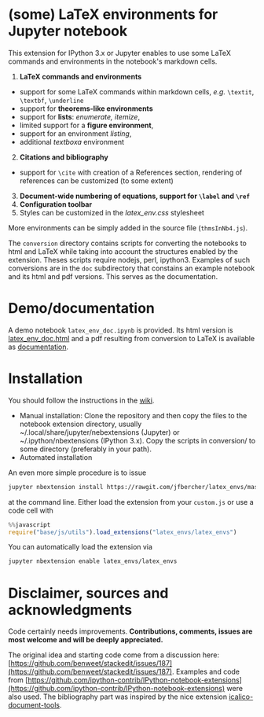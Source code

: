 (some) LaTeX environments for Jupyter notebook
==============================================

This extension for IPython 3.x or Jupyter enables to use some LaTeX commands and environments in the notebook's markdown cells. 

1. **LaTeX commands and environments**
 - support for some LaTeX commands within markdown cells, *e.g.* `\textit`, `\textbf`, `\underline`
 -  support for **theorems-like environments**
 -  support for **lists**: *enumerate, itemize*,  
 -  limited support for a **figure environment**,
 -  support for an environment *listing*,
 -  additional *textboxa* environment
2. **Citations and bibliography**
 -  support for `\cite` with creation of a References section, rendering of references can be customized (to some extent)
3. **Document-wide numbering of equations, support for `\label` and `\ref`**
4. **Configuration toolbar**
5. Styles can be customized in the *latex\_env.css* stylesheet

More environments can be simply added in the source file (`thmsInNb4.js`). 

The `conversion` directory contains scripts for converting the notebooks to html and LaTeX while taking into account the structures 
enabled by the extension. Theses scripts require nodejs, perl, ipython3. Examples of such conversions are in the `doc` subdirectory that constains an example notebook and its html and pdf versions. This serves as the documentation.


Demo/documentation
==================

A demo notebook `latex_env_doc.ipynb` is provided. Its html version is [latex_env_doc.html](https://rawgit.com/jfbercher/latex_envs/master/doc/latex_env_doc.html) and a pdf resulting 
from conversion to LaTeX is available as [documentation](https://rawgit.com/jfbercher/latex_envs/master/doc/latex_env_doc.html). 


Installation
============

You should follow the instructions in the [wiki](https://github.com/ipython-contrib/Ipython-notebook-extensions/wiki). 
- Manual installation: Clone the repository and then copy the files to the notebook extension directory, usually ~/.local/share/jupyter/nebextensions (Jupyter) or ~/.ipython/nbextensions (IPython 3.x). Copy the scripts in conversion/ to some directory (preferably in your path).
- Automated installation

An even more simple procedure is to issue

``` bash
jupyter nbextension install https://rawgit.com/jfbercher/latex_envs/master/latex_envs.zip  --user
```

at the command line.
Either load the extension from your `custom.js` or use a code cell with

```javascript
%%javascript
require("base/js/utils").load_extensions("latex_envs/latex_envs")
```

You can automatically load the extension via

```bash
jupyter nbextension enable latex_envs/latex_envs
```


Disclaimer, sources and acknowledgments
=======================================

Code certainly needs improvements. **Contributions, comments, issues are most welcome and will be deeply appreciated.**

The original idea and starting code come from a discussion here: [https://github.com/benweet/stackedit/issues/187](https://github.com/benweet/stackedit/issues/187). Examples and code from [https://github.com/ipython-contrib/IPython-notebook-extensions](https://github.com/ipython-contrib/IPython-notebook-extensions) were also used. The bibliography part was inspired by the nice extension  [icalico-document-tools](https://bitbucket.org/ipre/calico/downloads/).
